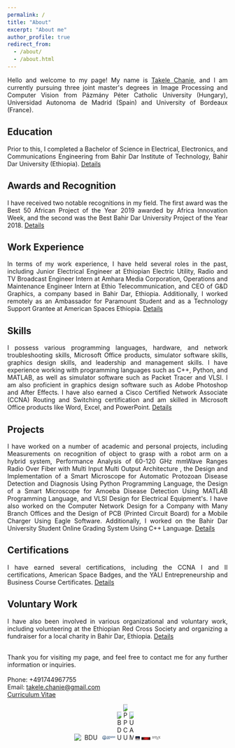 ```yaml
---
permalink: /
title: "About"
excerpt: "About me"
author_profile: true
redirect_from: 
  - /about/
  - /about.html
---
```

<div style="text-align: justify">
Hello and welcome to my page! My name is  <a href="https://www.linkedin.com/in/takele-chanie-332083229/">Takele Chanie</a>, and I am currently pursuing three joint master's degrees in Image Processing and Computer Vision from Pázmány Péter Catholic University (Hungary), Universidad Autonoma de Madrid (Spain) and University of Bordeaux (France).

<h2>Education</h2>
Prior to this, I completed a Bachelor of Science in Electrical, Electronics, and Communications Engineering from Bahir Dar Institute of Technology, Bahir Dar University (Ethiopia). <a href="https://takelechanie.github.io/cv/">Details</a>

<h2>Awards and Recognition</h2>
I have received two notable recognitions in my field. The first award was the Best 50 African Project of the Year 2019 awarded by Africa Innovation Week, and the second was the Best Bahir Dar University Project of the Year 2018. <a href="https://takelechanie.github.io/cv/">Details</a>

<h2>Work Experience</h2>
In terms of my work experience, I have held several roles in the past, including Junior Electrical Engineer at Ethiopian Electric Utility, Radio and TV Broadcast Engineer Intern at Amhara Media Corporation, Operations and Maintenance Engineer Intern at Ethio Telecommunication, and CEO of G&D Graphics, a company based in Bahir Dar, Ethiopia. Additionally, I worked remotely as an Ambassador for Paramount Student and as a Technology Support Grantee at American Spaces Ethiopia. <a href="https://takelechanie.github.io/cv/">Details</a>

<h2>Skills</h2>
I possess various programming languages, hardware, and network troubleshooting skills, Microsoft Office products, simulator software skills, graphics design skills, and leadership and management skills. I have experience working with programming languages such as C++, Python, and MATLAB, as well as simulator software such as Packet Tracer and VLSI. I am also proficient in graphics design software such as Adobe Photoshop and After Effects. I have also earned a Cisco Certified Network Associate (CCNA) Routing and Switching certification and am skilled in Microsoft Office products like Word, Excel, and PowerPoint. <a href="https://takelechanie.github.io/cv/">Details</a>

<h2>Projects</h2>
I have worked on a number of academic and personal projects, including Measurements on recognition of object to grasp with a robot arm on a hybrid system, Performance Analysis of 60-120 GHz mmWave Ranges Radio Over Fiber with Multi Input Multi Output Architecture
, the Design and Implementation of a Smart Microscope for Automatic Protozoan Disease Detection and Diagnosis Using Python Programming Language, the Design of a Smart Microscope for Amoeba Disease Detection Using MATLAB Programming Language, and VLSI Design for Electrical Equipment's. I have also worked on the Computer Network Design for a Company with Many Branch Offices and the Design of PCB (Printed Circuit Board) for a Mobile Charger Using Eagle Software. Additionally, I worked on the Bahir Dar University Student Online Grading System Using C++ Language. <a href="https://takelechanie.github.io/cv/">Details</a>

<h2>Certifications</h2>
I have earned several certifications, including the CCNA I and II certifications, American Space Badges, and the YALI Entrepreneurship and Business Course Certificates. <a href="https://takelechanie.github.io/cv/">Details</a>

<h2>Voluntary Work</h2>
I have also been involved in various organizational and voluntary work, including volunteering at the Ethiopian Red Cross Society and organizing a fundraiser for a local charity in Bahir Dar, Ethiopia. <a href="https://takelechanie.github.io/cv/">Details</a> <br><br>

Thank you for visiting my page, and feel free to contact me for any further information or inquiries.<br><br>
  Phone: +491744967755<br>
  Email: takele.chanie@gmail.com<br>
  <a href="https://takelechanie.github.io/cv/">Curriculum Vitae </a>
</div>

<div style="text-align: center;">
  <img src="/images/bdu3.jpg" alt="BDU" style="display: inline-block; width: 60px;">
  <img src="/images/fsu.png" alt="PPCU" style="display: inline-block; width: 30px;">
  <img src="/images/c++.png" alt="BDU" style="display: inline-block; width: 10px;">
  <img src="/images/python.png" alt="PPCU" style="display: inline-block; width: 10px;">
  <img src="/images/matlab.png" alt="UAM" style="display: inline-block; width: 10px;">
  <img src="/images/zemax.png" alt="Zemax" style="display: inline-block; width: 10px;">
  <img src="/images/vlab.png" alt="Vlab" style="display: inline-block; width: 20px;">
  <img src="/images/latex.png" alt="latex" style="display: inline-block; width: 20px;">
</div>
